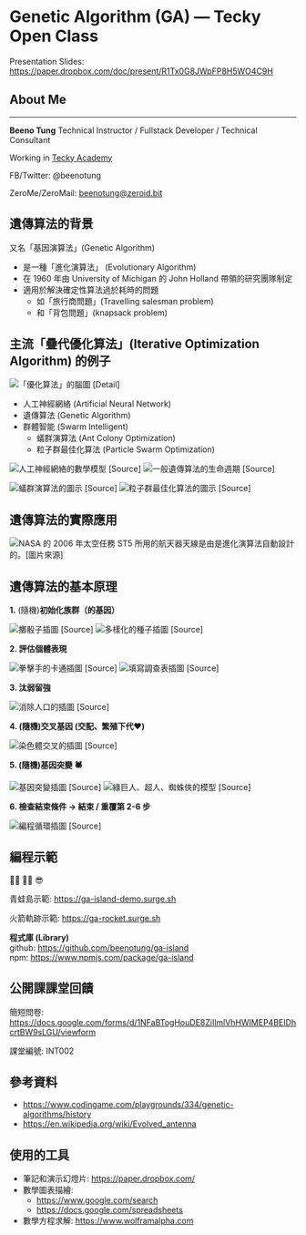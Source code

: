 # Genetic Algorithm (GA) — Tecky Open Class

Presentation Slides: https://paper.dropbox.com/doc/present/R1Tx0G8JWpFP8H5WO4C9H

## About Me
****
**Beeno Tung**
Technical Instructor / Fullstack Developer / Technical Consultant

Working in [Tecky Academy](https://tecky.io/)

FB/Twitter: @beenotung

ZeroMe/ZeroMail: beenotung@zeroid.bit

## 遺傳算法的背景

又名「基因演算法」(Genetic Algorithm)

- 是一種「進化演算法」 (Evolutionary Algorithm)
- 在 1960 年由 University of Michigan 的 John Holland 帶領的研究團隊制定
- 適用於解決確定性算法過於耗時的問題
    - 如「旅行商問題」(Travelling salesman problem)
    - 和「背包問題」(knapsack problem)


## 主流「疊代優化算法」(Iterative Optimization Algorithm) 的例子
![「優化算法」的腦圖 [Detail]](https://paper-attachments.dropbox.com/s_BA3064662D2FD0489CB4233959A44C5E2E66CFA33F6C3E9B4744A1BE9CC2B317_1610434465312_1.png)

- 人工神經網絡 (Artificial Neural Network)
- 遺傳算法 (Genetic Algorithm)
- 群體智能 (Swarm Intelligent)
    - 蟻群演算法 (Ant Colony Optimization)
    - 粒子群最佳化算法 (Particle Swarm Optimization)

![人工神經網絡的數學模型 [Source]](https://www.researchgate.net/profile/Sandra_Vieira5/publication/312205163/figure/fig1/AS:453658144972800@1485171938968/a-The-building-block-of-deep-neural-networks-artificial-neuron-or-node-Each-input-x.png)
![一般遺傳算法的生命週期 [Source]](https://paperswithcode.com/media/methods/gadiagram-300x196_jThbitI.png)

![蟻群演算法的圖示 [Source]](https://paper-attachments.dropbox.com/s_BA3064662D2FD0489CB4233959A44C5E2E66CFA33F6C3E9B4744A1BE9CC2B317_1610428132581_1-s2.0-S1568494613000264-gr3.sml.gif)
![粒子群最佳化算法的圖示  [Source]](https://paper-attachments.dropbox.com/s_BA3064662D2FD0489CB4233959A44C5E2E66CFA33F6C3E9B4744A1BE9CC2B317_1610428511118_index.jpeg)

## 遺傳算法的實際應用


![NASA 的 2006 年太空任務 ST5 所用的航天器天線是由是進化演算法自動設計的。[圖片來源]](https://upload.wikimedia.org/wikipedia/commons/f/ff/St_5-xband-antenna.jpg)

## 遺傳算法的基本原理

**1.** (隨機)**初始化族群（的基因）**

![擲骰子插圖 [Source]](https://diarmuidbrodie.files.wordpress.com/2017/12/cropped-rolling-dice1.jpg)
![多樣化的種子插圖 [Source]](https://paper-attachments.dropbox.com/s_BA3064662D2FD0489CB4233959A44C5E2E66CFA33F6C3E9B4744A1BE9CC2B317_1610439266546_1280px-_.jpg)


**2. 評估個體表現**

![拳擊手的卡通插圖 [Source]](https://paper-attachments.dropbox.com/s_BA3064662D2FD0489CB4233959A44C5E2E66CFA33F6C3E9B4744A1BE9CC2B317_1610439578806_images.jpg)
![填寫調查表插圖 [Source]](https://paper-attachments.dropbox.com/s_BA3064662D2FD0489CB4233959A44C5E2E66CFA33F6C3E9B4744A1BE9CC2B317_1610440464430_4ec65bbf3747a8f2c8c5d5d30c73-1570335.jpgd.jpg)


**3. 汰弱留強**

![消除人口的插圖 [Source]](https://thumbs.dreamstime.com/b/death-rate-mortality-part-population-dead-dying-people-danger-threat-extinction-dangeorus-elimination-reduction-173483114.jpg)


**4. (隨機)交叉基因 (交配、繁殖下代❤️)**

![染色體交叉的插圖 [Source]](https://cdn.pixabay.com/photo/2012/04/25/01/02/science-41525_960_720.png)


**5. (隨機)基因突變 🕷️**

![基因突變插圖 [Source]](https://media.nature.com/lw800/magazine-assets/d41586-019-03536-x/d41586-019-03536-x_17373716.jpg)
![綠巨人、超人、蜘蛛俠的模型 [Source]](https://paper-attachments.dropbox.com/s_BA3064662D2FD0489CB4233959A44C5E2E66CFA33F6C3E9B4744A1BE9CC2B317_1610441238802_superheroes_incredible_hulk_superman_spiderman_comics_heroes_powerful_power-559597.jpgd.jpg)


**6. 檢查結束條件 → 結束 / 重覆第 2-6 步**

![編程循環插圖 [Source]](https://images.weserv.nl/?url=http://net-informations.com/python/flow/img/break.png)

## 編程示範

👩‍💻 👨‍💻 😎 

青蛙島示範: https://ga-island-demo.surge.sh

火箭軌跡示範: https://ga-rocket.surge.sh

**程式庫 (Library)**<br>
github: https://github.com/beenotung/ga-island<br>
npm: https://www.npmjs.com/package/ga-island

## 公開課課堂回饋

簡短問卷: https://docs.google.com/forms/d/1NFaBTogHouDE8ZiIlmlVhHWIMEP4BEIDhcrtBW9sLGU/viewform

課堂編號: INT002

## 參考資料
- https://www.codingame.com/playgrounds/334/genetic-algorithms/history
- https://en.wikipedia.org/wiki/Evolved_antenna

## 使用的工具
- 筆記和演示幻燈片: https://paper.dropbox.com/
- 數學圖表描繪:
    - https://www.google.com/search
    - https://docs.google.com/spreadsheets
- 數學方程求解: https://www.wolframalpha.com

